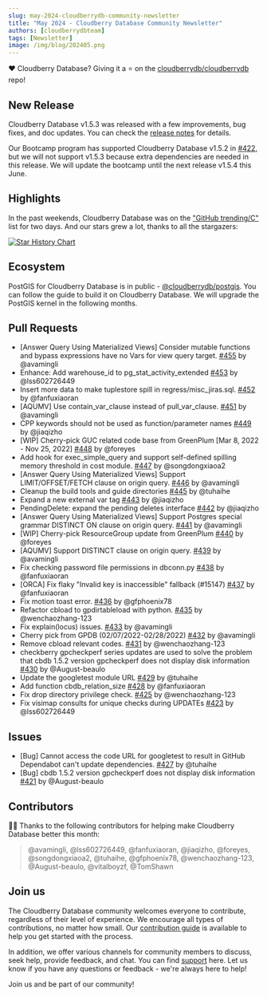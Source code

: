 ```yaml
---
slug: may-2024-cloudberrydb-community-newsletter
title: "May 2024 - Cloudberry Database Community Newsletter"
authors: [cloudberrydbteam]
tags: [Newsletter]
image: /img/blog/202405.png
---
```


❤️ Cloudberry Database? Giving it a ⭐ on the [cloudberrydb/cloudberrydb](https://github.com/cloudberrydb/cloudberrydb) repo!

## New Release

Cloudberry Database v1.5.3 was released with a few improvements, bug fixes, and doc updates. You can check the [release notes](https://cloudberrydb.org/docs/releases/release-1.5.3) for details.

Our Bootcamp program has supported Cloudberry Database v1.5.2 in [#422](https://github.com/orgs/cloudberrydb/discussions/422), but we will not support v1.5.3 because extra dependencies are needed in this release. We will update the bootcamp until the next release v1.5.4 this June.

## Highlights

In the past weekends, Cloudberry Database was on the ["GitHub trending/C"](https://github.com/trending/c?since=daily) list for two days. And our stars grew a lot, thanks to all the stargazers:

[![Star History Chart](https://api.star-history.com/svg?repos=cloudberrydb/cloudberrydb&type=Date)](https://star-history.com/#cloudberrydb/cloudberrydb&Date)

## Ecosystem

PostGIS for Cloudberry Database is in public - [@cloudberrydb/postgis](https://github.com/cloudberrydb/postgis). You can follow the guide to build it on Cloudberry Database. We will upgrade the PostGIS kernel in the following months.

## Pull Requests

- [Answer Query Using Materialized Views] Consider mutable functions and bypass expressions have no Vars for view query target. [#455](https://github.com/cloudberrydb/cloudberrydb/pull/455) by @avamingli
- Enhance: Add warehouse_id to pg_stat_activity_extended [#453](https://github.com/cloudberrydb/cloudberrydb/pull/453) by @lss602726449
- Insert more data to make tuplestore spill in regress/misc_jiras.sql. [#452](https://github.com/cloudberrydb/cloudberrydb/pull/452) by @fanfuxiaoran
- [AQUMV] Use contain_var_clause instead of pull_var_clause. [#451](https://github.com/cloudberrydb/cloudberrydb/pull/451) by @avamingli
- CPP keywords should not be used as function/parameter names [#449](https://github.com/cloudberrydb/cloudberrydb/pull/449) by @jiaqizho
- [WIP] Cherry-pick GUC related code base from GreenPlum [Mar 8, 2022 - Nov 25, 2022] [#448](https://github.com/cloudberrydb/cloudberrydb/pull/448) by @foreyes
- Add hook for exec_simple_query and support self-defined spilling memory threshold in cost module. [#447](https://github.com/cloudberrydb/cloudberrydb/pull/447) by @songdongxiaoa2
- [Answer Query Using Materialized Views] Support LIMIT/OFFSET/FETCH clause on origin query. [#446](https://github.com/cloudberrydb/cloudberrydb/pull/446) by @avamingli
- Cleanup the build tools and guide directories [#445](https://github.com/cloudberrydb/cloudberrydb/pull/445) by @tuhaihe
- Expand a new external var tag [#443](https://github.com/cloudberrydb/cloudberrydb/pull/443) by @jiaqizho
- PendingDelete: expand the pending deletes interface [#442](https://github.com/cloudberrydb/cloudberrydb/pull/442) by @jiaqizho
- [Answer Query Using Materialized Views] Support Postgres special grammar DISTINCT ON clause on origin query. [#441](https://github.com/cloudberrydb/cloudberrydb/pull/441) by @avamingli
- [WIP] Cherry-pick ResourceGroup update from GreenPlum [#440](https://github.com/cloudberrydb/cloudberrydb/pull/440) by @foreyes
- [AQUMV] Support DISTINCT clause on origin query. [#439](https://github.com/cloudberrydb/cloudberrydb/pull/439) by @avamingli
- Fix checking password file permissions in dbconn.py [#438](https://github.com/cloudberrydb/cloudberrydb/pull/438) by @fanfuxiaoran
- [ORCA] Fix flaky "Invalid key is inaccessible" fallback (#15147) [#437](https://github.com/cloudberrydb/cloudberrydb/pull/437) by @fanfuxiaoran
- Fix motion toast error. [#436](https://github.com/cloudberrydb/cloudberrydb/pull/436) by @gfphoenix78
- Refactor cbload to gpdirtableload with python. [#435](https://github.com/cloudberrydb/cloudberrydb/pull/435) by @wenchaozhang-123
- Fix explain(locus) issues. [#433](https://github.com/cloudberrydb/cloudberrydb/pull/433) by @avamingli
- Cherry pick from GPDB (02/07/2022-02/28/2022) [#432](https://github.com/cloudberrydb/cloudberrydb/pull/432) by @avamingli
- Remove cbload relevant codes. [#431](https://github.com/cloudberrydb/cloudberrydb/pull/431) by @wenchaozhang-123
- checkberry gpcheckperf series updates are used to solve the problem that cbdb 1.5.2 version gpcheckperf does not display disk information [#430](https://github.com/cloudberrydb/cloudberrydb/pull/430) by @August-beaulo
- Update the googletest module URL [#429](https://github.com/cloudberrydb/cloudberrydb/pull/429) by @tuhaihe
- Add function cbdb_relation_size [#428](https://github.com/cloudberrydb/cloudberrydb/pull/428) by @fanfuxiaoran
- Fix drop directory privilege check. [#425](https://github.com/cloudberrydb/cloudberrydb/pull/425) by @wenchaozhang-123
- Fix visimap consults for unique checks during UPDATEs [#423](https://github.com/cloudberrydb/cloudberrydb/pull/423) by @lss602726449

## Issues

- [Bug] Cannot access the code URL for googletest to result in GitHub Dependabot can't update dependencies. [#427](https://github.com/cloudberrydb/cloudberrydb/issues/427) by @tuhaihe
- [Bug] cbdb 1.5.2 version gpcheckperf does not display disk information [#421](https://github.com/cloudberrydb/cloudberrydb/issues/421) by @August-beaulo

## Contributors

🎈️🎊️ Thanks to the following contributors for helping make Cloudberry Database better this month:

> @avamingli, @lss602726449, @fanfuxiaoran, @jiaqizho, @foreyes, @songdongxiaoa2, @tuhaihe, @gfphoenix78, @wenchaozhang-123, @August-beaulo, @vitalboyzf, @TomShawn

## Join us

The Cloudberry Database community welcomes everyone to contribute, regardless of their level of experience. We encourage all types of contributions, no matter how small. Our [contribution guide](https://cloudberrydb.org/contribute) is available to help you get started with the process.

In addition, we offer various channels for community members to discuss, seek help, provide feedback, and chat. You can find [support](https://cloudberrydb.org/support) here. Let us know if you have any questions or feedback - we're always here to help!

Join us and be part of our community!
